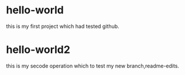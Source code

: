 # hello-world
this is my first project which had tested github.
# hello-world2
this is my secode operation which to test my new branch,readme-edits.
